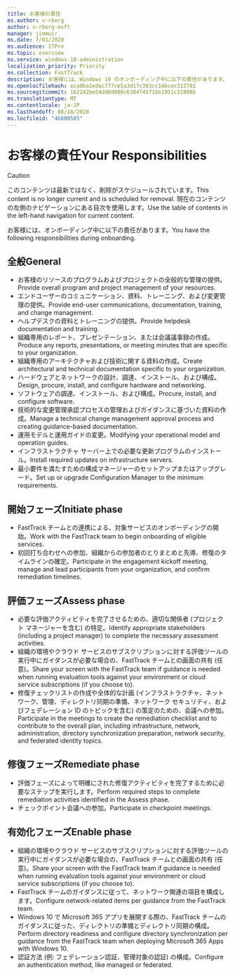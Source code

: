 ```yaml
---
title: お客様の責任
ms.author: v-rberg
author: v-rberg-msft
manager: jimmuir
ms.date: 7/01/2020
ms.audience: ITPro
ms.topic: overview
ms.service: windows-10-administration
localization_priority: Priority
ms.collection: FastTrack
description: お客様には、Windows 10 のオンボーディング中に以下の責任があります。
ms.openlocfilehash: eca0ba1edac777ce5a3d17c303cc14bcec312781
ms.sourcegitcommit: 1b2242be54dd0d000c6384f45f18e1951c31998b
ms.translationtype: MT
ms.contentlocale: ja-JP
ms.lasthandoff: 08/18/2020
ms.locfileid: "46800585"
---
```

# <a name="your-responsibilities"></a><span data-ttu-id="d4d54-103">お客様の責任</span><span class="sxs-lookup"><span data-stu-id="d4d54-103">Your Responsibilities</span></span>
> [!CAUTION]
> <span data-ttu-id="d4d54-104">このコンテンツは最新ではなく、削除がスケジュールされています。</span><span class="sxs-lookup"><span data-stu-id="d4d54-104">This content is no longer current and is scheduled for removal.</span></span> <span data-ttu-id="d4d54-105">現在のコンテンツの左側のナビゲーションにある目次を使用します。</span><span class="sxs-lookup"><span data-stu-id="d4d54-105">Use the table of contents in the left-hand navigation for current content.</span></span>

<span data-ttu-id="d4d54-106">お客様には、オンボーディング中に以下の責任があります。</span><span class="sxs-lookup"><span data-stu-id="d4d54-106">You have the following responsibilities during onboarding.</span></span>

## <a name="general"></a><span data-ttu-id="d4d54-107">全般</span><span class="sxs-lookup"><span data-stu-id="d4d54-107">General</span></span>

- <span data-ttu-id="d4d54-108">お客様のリソースのプログラムおよびプロジェクトの全般的な管理の提供。</span><span class="sxs-lookup"><span data-stu-id="d4d54-108">Provide overall program and project management of your resources.</span></span>
- <span data-ttu-id="d4d54-109">エンドユーザーのコミュニケーション、資料、トレーニング、および変更管理の提供。</span><span class="sxs-lookup"><span data-stu-id="d4d54-109">Provide end-user communications, documentation, training, and change management.</span></span>
- <span data-ttu-id="d4d54-110">ヘルプデスクの資料とトレーニングの提供。</span><span class="sxs-lookup"><span data-stu-id="d4d54-110">Provide helpdesk documentation and training.</span></span>
- <span data-ttu-id="d4d54-111">組織専用のレポート、プレゼンテーション、または会議議事録の作成。</span><span class="sxs-lookup"><span data-stu-id="d4d54-111">Produce any reports, presentations, or meeting minutes that are specific to your organization.</span></span>
- <span data-ttu-id="d4d54-112">組織専用のアーキテクチャおよび技術に関する資料の作成。</span><span class="sxs-lookup"><span data-stu-id="d4d54-112">Create architectural and technical documentation specific to your organization.</span></span>
- <span data-ttu-id="d4d54-113">ハードウェアとネットワークの設計、調達、インストール、および構成。</span><span class="sxs-lookup"><span data-stu-id="d4d54-113">Design, procure, install, and configure hardware and networking.</span></span>
- <span data-ttu-id="d4d54-114">ソフトウェアの調達、インストール、および構成。</span><span class="sxs-lookup"><span data-stu-id="d4d54-114">Procure, install, and configure software.</span></span>
- <span data-ttu-id="d4d54-115">技術的な変更管理承認プロセスの管理およびガイダンスに基づいた資料の作成。</span><span class="sxs-lookup"><span data-stu-id="d4d54-115">Manage a technical change management approval process and creating guidance-based documentation.</span></span>
- <span data-ttu-id="d4d54-116">運用モデルと運用ガイドの変更。</span><span class="sxs-lookup"><span data-stu-id="d4d54-116">Modifying your operational model and operation guides.</span></span>
- <span data-ttu-id="d4d54-117">インフラストラクチャ サーバー上での必要な更新プログラムのインストール。</span><span class="sxs-lookup"><span data-stu-id="d4d54-117">Install required updates on infrastructure servers.</span></span>
- <span data-ttu-id="d4d54-118">最小要件を満たすための構成マネージャーのセットアップまたはアップグレード。</span><span class="sxs-lookup"><span data-stu-id="d4d54-118">Set up or upgrade Configuration Manager to the minimum requirements.</span></span>

## <a name="initiate-phase"></a><span data-ttu-id="d4d54-119">開始フェーズ</span><span class="sxs-lookup"><span data-stu-id="d4d54-119">Initiate phase</span></span>

- <span data-ttu-id="d4d54-120">FastTrack チームとの連携による、対象サービスのオンボーディングの開始。</span><span class="sxs-lookup"><span data-stu-id="d4d54-120">Work with the FastTrack team to begin onboarding of eligible services.</span></span>
- <span data-ttu-id="d4d54-121">初回打ち合わせへの参加、組織からの参加者のとりまとめと先導、修復のタイムラインの確定。</span><span class="sxs-lookup"><span data-stu-id="d4d54-121">Participate in the engagement kickoff meeting, manage and lead participants from your organization, and confirm remediation timelines.</span></span>

## <a name="assess-phase"></a><span data-ttu-id="d4d54-122">評価フェーズ</span><span class="sxs-lookup"><span data-stu-id="d4d54-122">Assess phase</span></span>

- <span data-ttu-id="d4d54-123">必要な評価アクティビティを完了させるための、適切な関係者 (プロジェクト マネージャーを含む) の特定。</span><span class="sxs-lookup"><span data-stu-id="d4d54-123">Identify appropriate stakeholders (including a project manager) to complete the necessary assessment activities.</span></span>
- <span data-ttu-id="d4d54-124">組織の環境やクラウド サービスのサブスクリプションに対する評価ツールの実行中にガイダンスが必要な場合の、FastTrack チームとの画面の共有 (任意)。</span><span class="sxs-lookup"><span data-stu-id="d4d54-124">Share your screen with the FastTrack team if guidance is needed when running evaluation tools against your environment or cloud service subscriptions (if you choose to).</span></span>
- <span data-ttu-id="d4d54-125">修復チェックリストの作成や全体的な計画 (インフラストラクチャ、ネットワーク、管理、ディレクトリ同期の準備、ネットワーク セキュリティ、およびフェデレーション ID のトピックを含む) の策定のための、会議への参加。</span><span class="sxs-lookup"><span data-stu-id="d4d54-125">Participate in the meetings to create the remediation checklist and to contribute to the overall plan, including infrastructure, network, administration, directory synchronization preparation, network security, and federated identity topics.</span></span>

## <a name="remediate-phase"></a><span data-ttu-id="d4d54-126">修復フェーズ</span><span class="sxs-lookup"><span data-stu-id="d4d54-126">Remediate phase</span></span>

- <span data-ttu-id="d4d54-127">評価フェーズによって明確にされた修復アクティビティを完了するために必要なステップを実行します。</span><span class="sxs-lookup"><span data-stu-id="d4d54-127">Perform required steps to complete remediation activities identified in the Assess phase.</span></span>
- <span data-ttu-id="d4d54-128">チェックポイント会議への参加。</span><span class="sxs-lookup"><span data-stu-id="d4d54-128">Participate in checkpoint meetings.</span></span>

## <a name="enable-phase"></a><span data-ttu-id="d4d54-129">有効化フェーズ</span><span class="sxs-lookup"><span data-stu-id="d4d54-129">Enable phase</span></span>

- <span data-ttu-id="d4d54-130">組織の環境やクラウド サービスのサブスクリプションに対する評価ツールの実行中にガイダンスが必要な場合の、FastTrack チームとの画面の共有 (任意)。</span><span class="sxs-lookup"><span data-stu-id="d4d54-130">Share your screen with the FastTrack team if guidance is needed when running evaluation tools against your environment or cloud service subscriptions (if you choose to).</span></span>
- <span data-ttu-id="d4d54-131">FastTrack チームのガイダンスに従って、ネットワーク関連の項目を構成します。</span><span class="sxs-lookup"><span data-stu-id="d4d54-131">Configure network-related items per guidance from the FastTrack team.</span></span>
- <span data-ttu-id="d4d54-132">Windows 10 で Microsoft 365 アプリを展開する際の、FastTrack チームのガイダンスに従った、ディレクトリの準備とディレクトリ同期の構成。</span><span class="sxs-lookup"><span data-stu-id="d4d54-132">Perform directory readiness and configure directory synchronization per guidance from the FastTrack team when deploying Microsoft 365 Apps with Windows 10.</span></span>
- <span data-ttu-id="d4d54-133">認証方法 (例: フェデレーション認証、管理対象の認証) の構成。</span><span class="sxs-lookup"><span data-stu-id="d4d54-133">Configure an authentication method, like managed or federated.</span></span>


